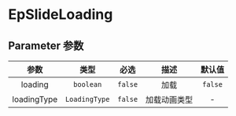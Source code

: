 # EpSlideLoading
## Parameter 参数
| 参数 | 类型 | 必选 | 描述 | 默认值 |
| :-------: | :-------: | :-------: | :-------: | :-------: |
| loading | `boolean` | `false` | 加载 | `false`|
| loadingType | `LoadingType` | `false` | 加载动画类型 | -|

